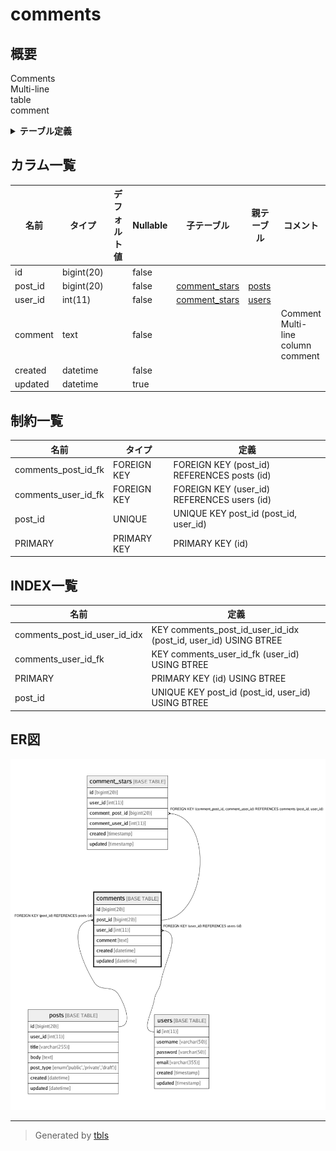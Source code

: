 # comments

## 概要

Comments  
Multi-line  
table  
comment

<details>
<summary><strong>テーブル定義</strong></summary>

```sql
CREATE TABLE `comments` (
  `id` bigint(20) NOT NULL AUTO_INCREMENT,
  `post_id` bigint(20) NOT NULL,
  `user_id` int(11) NOT NULL,
  `comment` text NOT NULL COMMENT 'Comment\nMulti-line\r\ncolumn\rcomment',
  `created` datetime NOT NULL,
  `updated` datetime DEFAULT NULL,
  PRIMARY KEY (`id`),
  UNIQUE KEY `post_id` (`post_id`,`user_id`),
  KEY `comments_user_id_fk` (`user_id`),
  KEY `comments_post_id_user_id_idx` (`post_id`,`user_id`) USING HASH,
  CONSTRAINT `comments_post_id_fk` FOREIGN KEY (`post_id`) REFERENCES `posts` (`id`),
  CONSTRAINT `comments_user_id_fk` FOREIGN KEY (`user_id`) REFERENCES `users` (`id`)
) ENGINE=InnoDB DEFAULT CHARSET=latin1 COMMENT='Comments\nMulti-line\r\ntable\rcomment'
```

</details>

## カラム一覧

| 名前      | タイプ        | デフォルト値       | Nullable | 子テーブル                             | 親テーブル             | コメント                                       |
| ------- | ---------- | ------------ | -------- | --------------------------------- | ----------------- | ------------------------------------------ |
| id      | bigint(20) |              | false    |                                   |                   |                                            |
| post_id | bigint(20) |              | false    | [comment_stars](comment_stars.md) | [posts](posts.md) |                                            |
| user_id | int(11)    |              | false    | [comment_stars](comment_stars.md) | [users](users.md) |                                            |
| comment | text       |              | false    |                                   |                   | Comment<br>Multi-line<br>column<br>comment |
| created | datetime   |              | false    |                                   |                   |                                            |
| updated | datetime   |              | true     |                                   |                   |                                            |

## 制約一覧

| 名前                  | タイプ         | 定義                                          |
| ------------------- | ----------- | ------------------------------------------- |
| comments_post_id_fk | FOREIGN KEY | FOREIGN KEY (post_id) REFERENCES posts (id) |
| comments_user_id_fk | FOREIGN KEY | FOREIGN KEY (user_id) REFERENCES users (id) |
| post_id             | UNIQUE      | UNIQUE KEY post_id (post_id, user_id)       |
| PRIMARY             | PRIMARY KEY | PRIMARY KEY (id)                            |

## INDEX一覧

| 名前                           | 定義                                                              |
| ---------------------------- | --------------------------------------------------------------- |
| comments_post_id_user_id_idx | KEY comments_post_id_user_id_idx (post_id, user_id) USING BTREE |
| comments_user_id_fk          | KEY comments_user_id_fk (user_id) USING BTREE                   |
| PRIMARY                      | PRIMARY KEY (id) USING BTREE                                    |
| post_id                      | UNIQUE KEY post_id (post_id, user_id) USING BTREE               |

## ER図

![er](comments.png)

---

> Generated by [tbls](https://github.com/k1LoW/tbls)
